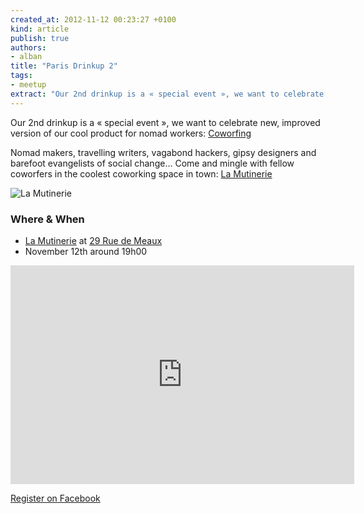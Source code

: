 ```yaml
---
created_at: 2012-11-12 00:23:27 +0100
kind: article
publish: true
authors:
- alban
title: "Paris Drinkup 2"
tags:
- meetup
extract: "Our 2nd drinkup is a « special event », we want to celebrate new, improved version of our cool product for nomad workers: Coworfing"
---
```


Our 2nd drinkup is a « special event », we want to celebrate new, improved
version of our cool product for nomad workers: [Coworfing][1]

Nomad makers, travelling writers, vagabond hackers, gipsy designers and barefoot evangelists
of social change… Come and mingle with fellow coworfers in the coolest coworking
space in town: [La Mutinerie][2]

![La Mutinerie](/assets/images/mutinerie.png "La Mutinerie")

### Where & When

 * [La Mutinerie][2] at [29 Rue de Meaux][3]
 * November 12th around 19h00

<iframe width="550" height="350" frameborder="0" scrolling="no" marginheight="0"
marginwidth="0"
src="https://maps.google.pl/maps?oe=utf-8&amp;client=firefox-a&amp;channel=fflb&amp;q=29+rue+de+meaux++75019+Paris&amp;ie=UTF8&amp;hq=&amp;hnear=29+Rue+de+Meaux,+75019+Paris,+%C3%8Ele-de-France,+France&amp;gl=pl&amp;t=m&amp;z=14&amp;ll=48.87956,2.371743&amp;output=embed"></iframe>

[Register on Facebook][4]

[1]: http://coworfing.com
[2]: http://www.mutinerie.org/
[3]: http://goo.gl/maps/9ADPV
[4]: https://www.facebook.com/events/502991849719324/



